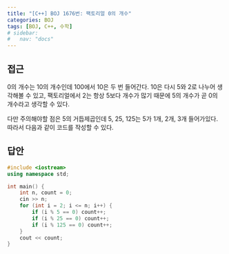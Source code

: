```yaml
---
title: "[C++] BOJ 1676번: 팩토리얼 0의 개수"
categories: BOJ
tags: [BOJ, C++, 수학]
# sidebar:
#   nav: "docs"
---
```


<!-- {% linkpreview "https://www.acmicpc.net/problem/1676" %}{: .notice}
<br> -->

## 접근

0의 개수는 10의 개수인데 100에서 10은 두 번 들어간다. 10은 다시 5와 2로 나누어 생각해볼 수 있고, 팩토리얼에서 2는 항상 5보다 개수가 많기 때문에 5의 개수가 곧 0의 개수라고 생각할 수 있다.

다만 주의해야할 점은 5의 거듭제곱인데 5, 25, 125는 5가 1개, 2개, 3개 들어가있다. 따라서 다음과 같이 코드를 작성할 수 있다.

## 답안

```cpp
#include <iostream>
using namespace std;

int main() {
	int n, count = 0;
	cin >> n;
	for (int i = 2; i <= n; i++) {
		if (i % 5 == 0) count++;
		if (i % 25 == 0) count++;
		if (i % 125 == 0) count++;
	}
	cout << count;
}
```